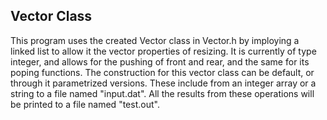 ## Vector Class
This program uses the created Vector class in Vector.h by imploying a linked list to allow it the vector properties of resizing. It is currently of type integer, and allows for the pushing of front and rear, and the same for its poping functions. The construction for this vector class can be default, or through it parametrized versions. These include from an integer array or a string to a file named "input.dat". All the results from these operations will be printed to a file named "test.out".